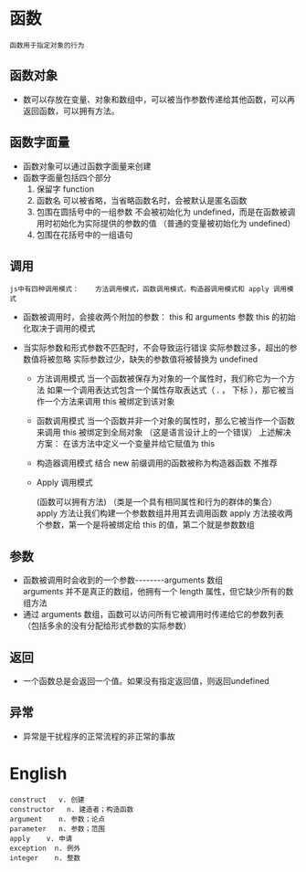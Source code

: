 # 函数

    函数用于指定对象的行为


## 函数对象

- 数可以存放在变量、对象和数组中，可以被当作参数传递给其他函数，可以再返回函数，可以拥有方法。


## 函数字面量

- 函数对象可以通过函数字面量来创建
- 函数字面量包括四个部分
    1. 保留字 function
    2. 函数名            可以被省略，当省略函数名时，会被默认是匿名函数
    3. 包围在圆括号中的一组参数         不会被初始化为 undefined，而是在函数被调用时初始化为实际提供的参数的值
                        （普通的变量被初始化为 undefined）
    4. 包围在花括号中的一组语句


## 调用
    js中有四种调用模式：    方法调用模式，函数调用模式，构造器调用模式和 apply 调用模式

- 函数被调用时，会接收两个附加的参数： this 和 arguments 
    参数 this 的初始化取决于调用的模式

- 当实际参数和形式参数不匹配时，不会导致运行错误
    实际参数过多，超出的参数值将被忽略
    实际参数过少，缺失的参数值将被替换为 undefined

    - 方法调用模式
        当一个函数被保存为对象的一个属性时，我们称它为一个方法
        如果一个调用表达式包含一个属性存取表达式（ .  ， 下标 ），那它被当作一个方法来调用
        this 被绑定到该对象

    - 函数调用模式
        当一个函数并非一个对象的属性时，那么它被当作一个函数来调用
        this 被绑定到全局对象     （这是语言设计上的一个错误）
            上述解决方案： 在该方法中定义一个变量并给它赋值为 this 

    - 构造器调用模式
        结合 new 前缀调用的函数被称为构造器函数             不推荐
    
    - Apply 调用模式

        (函数可以拥有方法)
        （类是一个具有相同属性和行为的群体的集合）
        apply 方法让我们构建一个参数数组并用其去调用函数
        apply 方法接收两个参数，第一个是将被绑定给 this 的值，第二个就是参数数组

## 参数
 
- 函数被调用时会收到的一个参数--------arguments 数组       
        arguments 并不是真正的数组，他拥有一个 length 属性，但它缺少所有的数组方法
- 通过 arguments 数组，函数可以访问所有它被调用时传递给它的参数列表   （包括多余的没有分配给形式参数的实际参数）

## 返回

- 一个函数总是会返回一个值。如果没有指定返回值，则返回undefined

## 异常

- 异常是干扰程序的正常流程的非正常的事故



# English

    construct   v. 创建
    constructor   n. 建造者；构造函数
    argument    n. 参数；论点
    parameter   n. 参数；范围
    apply    v. 申请
    exception  n. 例外
    integer    n. 整数